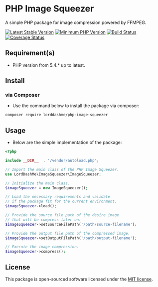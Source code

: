 # PHP Image Squeezer

A simple PHP package for image compression powered by FFMPEG.

[![Latest Stable Version](https://img.shields.io/packagist/v/LordDashMe/php-image-squeezer.svg?style=flat-square)](https://packagist.org/packages/LordDashMe/php-image-squeezer) [![Minimum PHP Version](https://img.shields.io/badge/php-%3E%3D%207.0-8892BF.svg?style=flat-square)](https://php.net/) [![Build Status](https://img.shields.io/travis/LordDashMe/php-image-squeezer/master.svg?style=flat-square)](https://travis-ci.org/LordDashMe/php-image-squeezer) [![Coverage Status](https://img.shields.io/coveralls/LordDashMe/php-image-squeezer/master.svg?style=flat-square)](https://coveralls.io/github/LordDashMe/php-image-squeezer?branch=master)

## Requirement(s)

- PHP version from 5.4.* up to latest.

## Install

### via Composer

- Use the command below to install the package via composer:

```txt
composer require lorddashme/php-image-squeezer
```

## Usage

- Below are the simple implementation of the package:

```php
<?php

include __DIR__  . '/vendor/autoload.php';

// Import the main class of the PHP Image Squeezer.
use LordDashMe\ImageSqueezer\ImageSqueezer;

// Initialize the main class.
$imageSqueezer = new ImageSqueezer();

// Load the necessary requirements and validate
// if the package fit for the current environment.
$imageSqueezer->load();

// Provide the source file path of the desire image
// that will be compress later on.
$imageSqueezer->setSourceFilePath('/path/source-filename');

// Provide the output file path of the compressed image.
$imageSqueezer->setOutputFilePath('/path/output-filename');

// Execute the image compression.
$imageSqueezer->compress();
```

## License

This package is open-sourced software licensed under the [MIT license](https://opensource.org/licenses/MIT).
